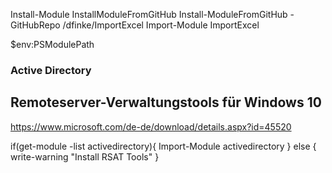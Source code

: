 

Install-Module InstallModuleFromGitHub
Install-ModuleFromGitHub -GitHubRepo /dfinke/ImportExcel
Import-Module ImportExcel

$env:PSModulePath

### Active Directory

## Remoteserver-Verwaltungstools für Windows 10
https://www.microsoft.com/de-de/download/details.aspx?id=45520

if(get-module -list activedirectory){ 
  Import-Module activedirectory 
} else {
  write-warning "Install RSAT Tools"
}


